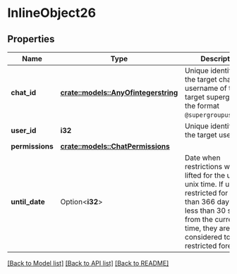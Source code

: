 # InlineObject26

## Properties

Name | Type | Description | Notes
------------ | ------------- | ------------- | -------------
**chat_id** | [**crate::models::AnyOfintegerstring**](anyOf<integer,string>.md) | Unique identifier for the target chat or username of the target supergroup (in the format `@supergroupusername`) | 
**user_id** | **i32** | Unique identifier of the target user | 
**permissions** | [**crate::models::ChatPermissions**](ChatPermissions.md) |  | 
**until_date** | Option<**i32**> | Date when restrictions will be lifted for the user, unix time. If user is restricted for more than 366 days or less than 30 seconds from the current time, they are considered to be restricted forever | [optional]

[[Back to Model list]](../README.md#documentation-for-models) [[Back to API list]](../README.md#documentation-for-api-endpoints) [[Back to README]](../README.md)


